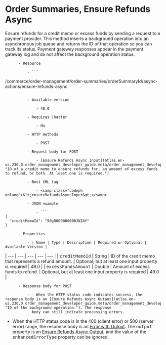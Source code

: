 # Order Summaries, Ensure Refunds Async

Ensure refunds for a credit memo or excess funds by sending a request to a payment
      provider. This method inserts a background operation into an asynchronous job queue and
      returns the ID of that operation so you can track its status. Payment gateway responses appear
      in the payment gateway log and do not affect the background operation status.

          - Resource

              - ```
/commerce/order-management/order-summaries/orderSummaryId/async-actions/ensure-refunds-async
```

          - Available version

              - 48.0

          - Requires Chatter

              - No

          - HTTP methods

              - POST

          - Request body for POST

              - [Ensure Refunds Async Input](atlas.en-us.230.0.order_management_developer_guide.meta/order_management_developer_guide/connect_requests_ensure_refunds_async_input.htm "ID of a credit memo to ensure refunds for, an amount of excess funds to refund, or both. At least one is required.")

          - Root XML tag

              - <samp class="codeph nolang">&lt;ensureRefundsAsyncInput&gt;</samp>

          - JSON example

              - ```
{
  "creditMemoId": "50gR000000000JNIAY"
}
```

          - Properties

              - | Name | Type | Description | Required or Optional | Available Version |
| --- | --- | --- | --- | --- |
| <samp class="codeph nolang">creditMemoId</samp> | String | ID of the credit memo that represents a refund
                  amount. | Optional, but at least one input property is required | 48.0 |
| <samp class="codeph apex_code">excessFundsAmount</samp> | Double | Amount of excess funds to refund. | Optional, but at least one input property is required | 49.0 |

          - Response body for POST

              - - When the HTTP status code indicates success, the response body is an [Ensure Refunds Async Output](atlas.en-us.230.0.order_management_developer_guide.meta/order_management_developer_guide/connect_responses_ensure_refunds_async_output.htm "ID of the background operation."). The response
                body can still indicate processing errors.
- When the HTTP status code is in the 400 (client error) or 500 (server error)
                range, the response body is an [Error with Output](atlas.en-us.230.0.order_management_developer_guide.meta/order_management_developer_guide/connect_responses_error_with_output.htm "Contains extra information about errors. In rare cases, an error message isn't enough to describe the reason for a failure. For example, when a conflicting precondition exists, the error result can include the information about the cause of the conflict."). The <samp class="codeph nolang">output</samp> property is an [Ensure Refunds Async Output](atlas.en-us.230.0.order_management_developer_guide.meta/order_management_developer_guide/connect_responses_ensure_refunds_async_output.htm "ID of the background operation."), and the value
                of the <samp class="codeph nolang">enhancedErrorType</samp> property can be
                ignored.
